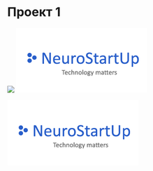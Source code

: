 # Проект 1
![](https://netology-code.github.io/git-homeworks/introduction/assets/logo.png)
![](https://github.com/cdcnetdemo/demo00/blob/main/logo.png)

![](logo.png)


